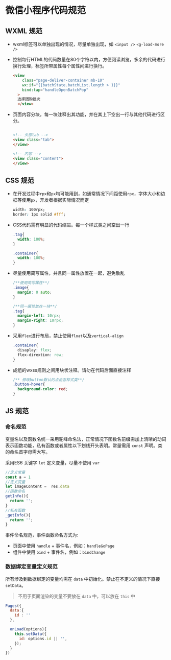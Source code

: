 <!--
 * @Descripttion: 
 * @version: 
 * @Author: qiuxchao
 * @Date: 2022-08-12 11:31:03
 * @LastEditors: qiuxchao
 * @LastEditTime: 2022-08-12 13:52:34
-->
# 微信小程序代码规范

## WXML 规范

- wxml标签可以单独出现的情况，尽量单独出现，如 `<input />` `<g-load-more />`

- 控制每行HTML的代码数量在80个字符以内，方便阅读浏览，多余的代码进行换行处理，标签所带属性每个属性间进行换行。

  ```html
  <view
      class="page-deliver-container mb-10"
      wx:if="{{batchState.batchList.length > 1}}"
      bind:tap="handleOpenBatchPop"
    >
    选择团购批次
    </view>
  ```

- 页面内容分块，每一块注释出其功能，并在其上下空出一行与其他代码进行区分。

  ```html

  <!-- 头部tab -->
  <view class="tab">
  </view>

  <!-- 内容 -->
  <view class="content">
  </view>
  ```

## CSS 规范

- 在开发过程中`rpx`和`px`均可能用到，如通常情况下间距使用`rpx`，字体大小和边框等使用`px`，开发者根据实际情况而定

  ```css
  width: 100rpx;
  border: 1px solid #fff;
  ```

- CSS代码需有明显的代码缩进。每一个样式类之间空出一行

  ```css
  .tag{  
    width: 100%;
  }

  .container{  
    width: 100%;
  }
  ```

- 尽量使用简写属性，并且同一属性放置在一起，避免散乱

  ```css
  /**使用简写属性**/
  .image{  
    margin: 0 auto;
  }

  /**同一属性放在一块**/
  .tag{  
    margin-left: 10rpx;  
    margin-right: 10rpx;
  }
  ```

- 采用`flex`进行布局，禁止使用`float`以及`vertical-align`

  ```css
  .container{  
    disaplay: flex;  
    flex-dirextion: row;
  }
  ```

- 成组的wxss规则之间用块状注释。请勿在代码后面直接注释

  ```css
  /** 修改button默认的点击态样式类**/
  .button-hover{  
    background-color: red;
  }
  ```

## JS 规范

### 命名规范

变量名以及函数名统一采用驼峰命名法，正常情况下函数名前缀需加上清晰的动词表示函数功能，私有函数或者属性以下划线开头表明。常量需用 `const` 声明。类的命名首字母需大写。

采用ES6 关键字 `let` 定义变量，尽量不使用 `var`

```js
//定义常量
const a = 1
//定义变量
let imageContent =  res.data
//函数命名
getInfo(){  
  return '';
}
//私有函数
_getInfo(){  
  return '';
}
```

事件命名规范，事件函数命名方式为:

- 页面中使用 `handle` + 事件名，例如：`handleGoPage`
- 组件中使用 `bind` + 事件名，例如：`bindChange`

### 数据绑定变量定义规范

所有涉及到数据绑定的变量均需在 `data` 中初始化。禁止在不定义的情况下直接 `setData`。
> 不用于页面渲染的变量不要放在 `data` 中，可以放在 `this` 中

```js
Pages({  
  data:{     
    id : ''  
  },  

  onLoad(options){    
    this.setData({
      id: options.id || '',
    });
  }
})
```
